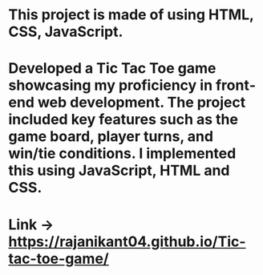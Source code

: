 # This project is made of using HTML, CSS, JavaScript. 

# Developed a Tic Tac Toe game showcasing my proficiency in front‐end web development. The project included key features such as the game board, player turns, and win/tie conditions. I implemented this using JavaScript, HTML and CSS.

# Link -> https://rajanikant04.github.io/Tic-tac-toe-game/
